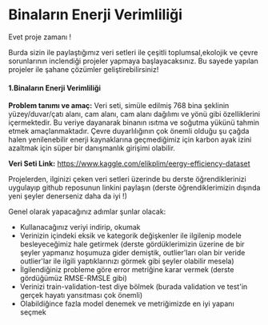 # Binaların Enerji Verimliliği

Evet proje zamanı !

Burda sizin ile paylaştığımız veri setleri ile çeşitli toplumsal,ekolojik ve çevre sorunlarının inclendiği projeler yapmaya başlayacaksınız. Bu sayede yapılan projeler ile şahane çözümler geliştirebilirsiniz!

#### 1.Binaların Enerji Verimliliği ####

**Problem tanımı ve amaç:** Veri seti, simüle edilmiş 768 bina şeklinin yüzey/duvar/çatı alanı, cam alanı, cam alanı dağılımı ve yönü gibi özelliklerini içermektedir. Bu veriye dayanarak binanın ısıtma ve soğutma yükünü tahmin etmek amaçlanmaktadır. Çevre duyarlılığının çok önemli olduğu şu çağda halen yenilenebilir enerji kaynaklarına geçmediğimiz için karbon ayak izini azaltmak için süper bir danışmanlık girişimi olabilir.

**Veri Seti Link:** https://www.kaggle.com/elikplim/eergy-efficiency-dataset 


Projelerden, ilginizi çeken veri setleri üzerinde bu derste öğrendiklerinizi uygulayıp github reposunun linkini paylaşın (derste öğrendiklerimizin dışında yeni şeyler denerseniz daha da iyi !)

Genel olarak yapacağınız adımlar şunlar olacak:

* Kullanacağınız veriyi indirip, okumak
* Verinizin içindeki eksik ve kategorik değişkenler ile ilgilenip modele besleyeceğimiz hale getirmek (derste gördüklerimizin üzerine de bir şeyler yapmanız hoşumuza gider demiştik, outlier'ları olan bir veride outlier'lar ile ilgili yaptıklarınızı görmek gibi şeyler olabilir mesela)
* İlgilendiğiniz probleme göre error metriğine karar vermek (derste gördüğümüz RMSE-RMSLE gibi)
* Verinizi train-validation-test diye bölmek (burada validation ve test'in gerçek hayatı yansıtması çok önemli)
* Olabildiğince fazla model denemek ve metriğimizde en iyi yapanı seçmek 
